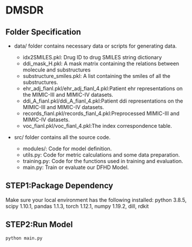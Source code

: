# DMSDR
## Folder Specification
- data/ folder contains necessary data or scripts for generating data.
  - idx2SMILES.pkl: Drug ID to drug SMILES string dictionary
  - ddi_mask_H.pkl: A mask matrix containing the relations between molecule and substructures
  - substructure_smiles.pkl: A list containing the smiles of all the substructures.
  - ehr_adj_fianl.pkl/ehr_adj_fianl_4.pkl:Patient ehr representations on the MIMIC-III and MIMIC-IV datasets.
  - ddi_A_fianl.pkl/ddi_A_fianl_4.pkl:Patient ddi representations on the MIMIC-III and MIMIC-IV datasets.
  - records_fianl.pkl/records_fianl_4.pkl:Preprocessed MIMIC-III and MIMIC-IV datasets.
  - voc_fianl.pkl/voc_fianl_4.pkl:The index correspondence table.

- src/ folder contains all the source code.
  - modules/: Code for model definition.
  - utils.py: Code for metric calculations and some data preparation.
  - training.py: Code for the functions used in training and evaluation.
  - main.py: Train or evaluate our DFHD Model.


## STEP1:Package Dependency

Make sure your local environment has the following installed:
  python 3.8.5, scipy 1.10.1, pandas 1.1.3, torch 1.12.1, numpy 1.19.2, dill, rdkit 

## STEP2:Run Model

  ```
  python main.py 
  ```
